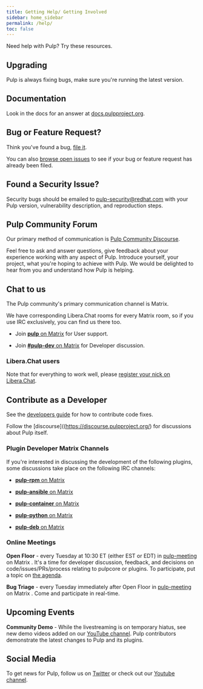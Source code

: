 ```yaml
---
title: Getting Help/ Getting Involved
sidebar: home_sidebar
permalink: /help/
toc: false
---
```


Need help with Pulp? Try these resources.

## Upgrading

Pulp is always fixing bugs, make sure you're running the latest version.

## Documentation

Look in the docs for an answer at [docs.pulpproject.org](https://docs.pulpproject.org).

## Bug or Feature Request?

Think you've found a bug, [file it](https://github.com/pulp/pulpcore/issues/new).

You can also [browse open issues](https://github.com/pulp/pulpcore/issues?q=is%3Aopen+is%3Aissue) to see if your bug or
feature request has already been filed.

## Found a Security Issue?

Security bugs should be emailed to pulp-security@redhat.com with your Pulp version, vulnerability description, and reproduction steps.

## Pulp Community Forum

Our primary method of communication is [Pulp Community Discourse](https://discourse.pulpproject.org).

Feel free to ask and answer questions, give feedback about your experience working with any aspect of Pulp. Introduce yourself, your project, what you're hoping to achieve with Pulp. We would be delighted to hear from you and understand how Pulp is helping.

## Chat to us

The Pulp community's primary communication channel is Matrix.

We have corresponding Libera.Chat rooms for every Matrix room, so if you use IRC exclusively, you can find us there too.

* Join [**pulp** on Matrix](https://matrix.to/#/!HWvLQmBGVPfJfTQBAu:matrix.org?via=libera.chat&via=matrix.org&via=ctrl-c.liu.se) for User support.

* Join [**#pulp-dev** on Matrix](https://matrix.to/#/!aVApiNMtnstWbwDcVU:matrix.org?via=libera.chat&via=matrix.org&via=ctrl-c.liu.se) for Developer discussion.

### Libera.Chat users

Note that for everything to work well, please [register your nick on Libera.Chat](https://libera.chat/guides/registration).

## Contribute as a Developer

See the [developers guide](https://docs.pulpproject.org/contributing/index.html) for how
to contribute code fixes.

Follow the [discourse]((https://discourse.pulpproject.org/) for discussions about Pulp itself.

### Plugin Developer Matrix Channels

If you're interested in discussing the development of the following plugins, some discussions take place on the following IRC channels:

* [**pulp-rpm** on Matrix](https://matrix.to/#/#pulp-rpm.:matrix.org?via=libera.chat&via=matrix.org)

* [**pulp-ansible** on Matrix](https://matrix.to/#/!cbADstEIkixyOUTCtO:matrix.org?via=libera.chat&via=matrix.org)

* [**pulp-container** on Matrix](https://matrix.to/#/#pulp_container:matrix.org?via=libera.chat&via=matrix.org)

* [**pulp-python** on Matrix](https://matrix.to/#/#pulp-python:matrix.org?via=libera.chat&via=matrix.org)

* [**pulp-deb** on Matrix](https://matrix.to/#/#pulp-debian:matrix.org?via=libera.chat&via=matrix.org)

### Online Meetings

**Open Floor** - every Tuesday at 10:30 ET (either EST or EDT) in [pulp-meeting](https://matrix.to/#/#pulp_meeting:matrix.org?via=libera.chat&via=matrix.org) on Matrix
. It's a time for developer discussion, feedback, and decisions on code/issues/PRs/process
relating to pulpcore or plugins. To participate, put a topic on
[the agenda](https://hackmd.io/@pulp/triage/edit).

**Bug Triage** - every Tuesday immediately after Open Floor in [pulp-meeting](https://matrix.to/#/#pulp_meeting:matrix.org?via=libera.chat&via=matrix.org) on Matrix . Come and
participate in real-time.

## Upcoming Events

**Community Demo** - While the livestreaming is on temporary hiatus, see new demo videos added
on our [YouTube channel](https://www.youtube.com/PulpProject). Pulp contributors demonstrate
the latest changes to Pulp and its plugins.

## Social Media

To get news for Pulp, follow us on [Twitter](https://twitter.com/pulpproj) or check out our [Youtube
channel](https://www.youtube.com/PulpProject).

